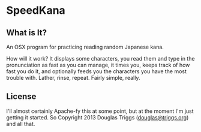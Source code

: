 # SpeedKana

## What is It?

An OSX program for practicing reading random Japanese kana.

How will it work?  It displays some characters, you read them and type
in the pronunciation as fast as you can manage, it times you, keeps
track of how fast you do it, and optionally feeds you the characters
you have the most trouble with.  Lather, rinse, repeat.  Fairly
simple, really.

## License

I'll almost certainly Apache-fy this at some point, but at the moment
I'm just getting it started.  So Copyright 2013 Douglas Triggs
(douglas@triggs.org) and all that.
